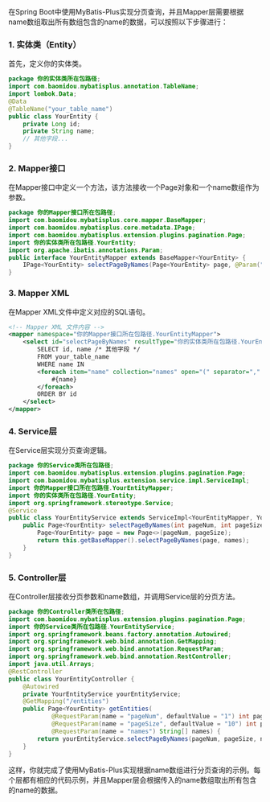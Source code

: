 在Spring Boot中使用MyBatis-Plus实现分页查询，并且Mapper层需要根据name数组取出所有数组包含的name的数据，可以按照以下步骤进行：
### 1. 实体类（Entity）
首先，定义你的实体类。
```java
package 你的实体类所在包路径;
import com.baomidou.mybatisplus.annotation.TableName;
import lombok.Data;
@Data
@TableName("your_table_name")
public class YourEntity {
    private Long id;
    private String name;
    // 其他字段...
}
```
### 2. Mapper接口
在Mapper接口中定义一个方法，该方法接收一个Page对象和一个name数组作为参数。
```java
package 你的Mapper接口所在包路径;
import com.baomidou.mybatisplus.core.mapper.BaseMapper;
import com.baomidou.mybatisplus.core.metadata.IPage;
import com.baomidou.mybatisplus.extension.plugins.pagination.Page;
import 你的实体类所在包路径.YourEntity;
import org.apache.ibatis.annotations.Param;
public interface YourEntityMapper extends BaseMapper<YourEntity> {
    IPage<YourEntity> selectPageByNames(Page<YourEntity> page, @Param("names") String[] names);
}
```
### 3. Mapper XML
在Mapper XML文件中定义对应的SQL语句。
```xml
<!-- Mapper XML 文件内容 -->
<mapper namespace="你的Mapper接口所在包路径.YourEntityMapper">
    <select id="selectPageByNames" resultType="你的实体类所在包路径.YourEntity">
        SELECT id, name /* 其他字段 */
        FROM your_table_name
        WHERE name IN
        <foreach item="name" collection="names" open="(" separator="," close=")">
            #{name}
        </foreach>
        ORDER BY id
    </select>
</mapper>
```
### 4. Service层
在Service层实现分页查询逻辑。
```java
package 你的Service类所在包路径;
import com.baomidou.mybatisplus.extension.plugins.pagination.Page;
import com.baomidou.mybatisplus.extension.service.impl.ServiceImpl;
import 你的Mapper接口所在包路径.YourEntityMapper;
import 你的实体类所在包路径.YourEntity;
import org.springframework.stereotype.Service;
@Service
public class YourEntityService extends ServiceImpl<YourEntityMapper, YourEntity> {
    public Page<YourEntity> selectPageByNames(int pageNum, int pageSize, String[] names) {
        Page<YourEntity> page = new Page<>(pageNum, pageSize);
        return this.getBaseMapper().selectPageByNames(page, names);
    }
}
```
### 5. Controller层
在Controller层接收分页参数和name数组，并调用Service层的分页方法。
```java
package 你的Controller类所在包路径;
import com.baomidou.mybatisplus.extension.plugins.pagination.Page;
import 你的Service类所在包路径.YourEntityService;
import org.springframework.beans.factory.annotation.Autowired;
import org.springframework.web.bind.annotation.GetMapping;
import org.springframework.web.bind.annotation.RequestParam;
import org.springframework.web.bind.annotation.RestController;
import java.util.Arrays;
@RestController
public class YourEntityController {
    @Autowired
    private YourEntityService yourEntityService;
    @GetMapping("/entities")
    public Page<YourEntity> getEntities(
            @RequestParam(name = "pageNum", defaultValue = "1") int pageNum,
            @RequestParam(name = "pageSize", defaultValue = "10") int pageSize,
            @RequestParam(name = "names") String[] names) {
        return yourEntityService.selectPageByNames(pageNum, pageSize, names);
    }
}
```
这样，你就完成了使用MyBatis-Plus实现根据name数组进行分页查询的示例。每个层都有相应的代码示例，并且Mapper层会根据传入的name数组取出所有包含的name的数据。
